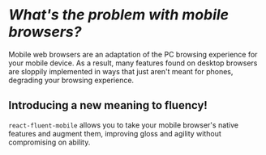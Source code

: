# *What's the problem with mobile browsers?*
Mobile web browsers are an adaptation of the PC browsing experience for your mobile device. As a result, many features found on desktop browsers are sloppily implemented in ways that just aren't meant for phones, degrading your browsing experience.

## Introducing a new meaning to fluency!

`react-fluent-mobile` allows you to take your mobile browser's native features and augment them, improving gloss and agility without compromising on ability.